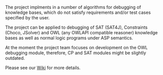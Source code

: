 The project implments in a number of algorithms for debugging of knowledge bases, 
which do not satisfy requirements and/or test cases specified by the user. 

The project can be applied to debugging of SAT (SAT4J), 
Constraints (Choco, JSolver) and OWL (any OWLAPI compatible reasoner) knowledge 
bases as well as normal logic programs under ASP semantics.

At the moment the project team focuses on development on the OWL 
debugging module, therefore, CP and SAT modules might be slightly outdated.

Please see our [Wiki](https://git-ainf.aau.at/interactive-KB-debugging/debugger/wikis/home) for more details. 